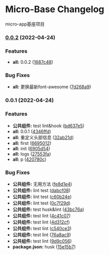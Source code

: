 # Micro-Base Changelog

micro-app基座项目

### [0.0.2](https://github.com/Eug620/micro-base/compare/v0.0.1...v0.0.2) (2022-04-24)


### Features

* **all:** 0.0.2 ([1687c48](https://github.com/Eug620/micro-base/commit/1687c48b16ab7257060be6945fc1b5d46c5cec6e))


### Bug Fixes

* **all:** 更换最新font-awesome ([7d268a9](https://github.com/Eug620/micro-base/commit/7d268a94d2e6056306cc5c9bb97d1790832fc8c0))

### 0.0.1 (2022-04-24)

### Features

- **公共组件:** test lint&hook ([bd637e5](https://github.com/Eug620/micro-base/commit/bd637e563b1a4b1e6ceb8fb462806bf19755191e))
- **all:** 0.0.1 ([4346ffd](https://github.com/Eug620/micro-base/commit/4346ffd25c643e570f97adec75fbc15dd4f44020))
- **all:** 重定义头部信息 ([32ab21d](https://github.com/Eug620/micro-base/commit/32ab21d25417c337bf733ba9cb3b810e158f5041))
- **all:** first ([6695012](https://github.com/Eug620/micro-base/commit/66950126776bf905d7aa1d485b2e41ec71fb4b77))
- **all:** init ([6905d54](https://github.com/Eug620/micro-base/commit/6905d54ebef2c516447d12d868923f4eaf1c4c9d))
- **all:** logs ([27553fa](https://github.com/Eug620/micro-base/commit/27553fa9b5ba759aa72893a60f2d9205f4d93dfa))
- **all:** p ([420780c](https://github.com/Eug620/micro-base/commit/420780cdfefb8b29ca627f31b27e428ca4ec2941))

### Bug Fixes

- **公共组件:** 无用方法 ([fe8d1e4](https://github.com/Eug620/micro-base/commit/fe8d1e424fe358f691cd9638890e98a192d4e3b9))
- **公共组件:** lint test ([dabcf08](https://github.com/Eug620/micro-base/commit/dabcf08b46ab8eac430b359635fe828de116f510))
- **公共组件:** lint test ([c60b24e](https://github.com/Eug620/micro-base/commit/c60b24ec2d68e91aaf97e328a42962e7c91a3728))
- **公共组件:** lint test ([0c7f29d](https://github.com/Eug620/micro-base/commit/0c7f29dc4b2d28d43d6737a33175449d5597730d))
- **公共组件:** test husk&lint ([43bc76a](https://github.com/Eug620/micro-base/commit/43bc76af692a99fe1af1eb93fd596a803223a02e))
- **公共组件:** test lint ([4c41c07](https://github.com/Eug620/micro-base/commit/4c41c075b6a573a85e186b7739a3dc455b1dd85a))
- **公共组件:** test lint ([4d312cf](https://github.com/Eug620/micro-base/commit/4d312cfb73e9da21ba2bb734821e7e8e1e30bf77))
- **公共组件:** test lint ([c540ce3](https://github.com/Eug620/micro-base/commit/c540ce39fb134f23a1451e88137d7d2fa7e13fb2))
- **公共组件:** test lint ([76a8ac9](https://github.com/Eug620/micro-base/commit/76a8ac90031a1b0b71ec011f5984fb472063bb26))
- **公共组件:** test lint ([9d9c056](https://github.com/Eug620/micro-base/commit/9d9c05609b16ec7f450999852ad2874545f046bf))
- **package.json:** husk ([15e15b7](https://github.com/Eug620/micro-base/commit/15e15b7262efc9a070979fb415a60a4699192607))
